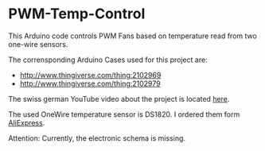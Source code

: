 # PWM-Temp-Control
This Arduino code controls PWM Fans based on temperature read from two one-wire sensors.

The corrensponding Arduino Cases used for this project are:
* http://www.thingiverse.com/thing:2102969
* http://www.thingiverse.com/thing:2102979

The swiss german YouTube video about the project is located [here](https://youtu.be/LLqfkt4jdq0).

The used OneWire temperature sensor is DS1820. I ordered them form [AliExpress](https://de.aliexpress.com/item/Free-Shipping-1PCS-Digital-Temperature-Temp-Sensor-Probe-DS18B20-For-Thermometer-1m-Waterproof-100CM/32522322459.html).

Attention: Currently, the electronic schema is missing.
